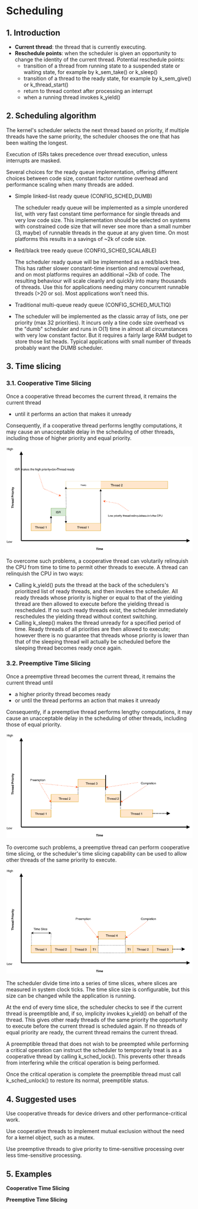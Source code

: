 # Scheduling

## 1. Introduction
- **Current thread**: the thread that is currently executing.
- **Reschedule points**: when the scheduler is given an opportunity to change the identity of the current thread. Potential reschedule points:
  - transition of a thread from running state to a suspended state or waiting state, for example by k_sem_take() or k_sleep()
  - transition of a thread to the ready state, for example by k_sem_give() or k_thread_start()
  - return to thread context after processing an interrupt
  - when a running thread invokes k_yield()

## 2. Scheduling algorithm
The kernel's scheduler selects the next thread based on priority, if multiple threads have the same priority, the scheduler chooses the one that has been waiting the longest.

Execution of ISRs takes precedence over thread execution, unless interrupts are masked.

Several choices for the ready queue implementation, offering different choices between code size, constant factor runtime overhead and performance scaling when many threads are added. 
- Simple linked-list ready queue (CONFIG_SCHED_DUMB)
  
  The scheduler ready queue will be implemented as a simple unordered list, with very fast constant time performance for single threads and very low code size. This implementation should be selected on systems with constrained code size that will never see more than a small number (3, maybe) of runnable threads in the queue at any given time. On most platforms this results in a savings of ~2k of code size.

- Red/black tree ready queue (CONFIG_SCHED_SCALABLE)
  
  The scheduler ready queue will be implemented as a red/black tree. This has rather slower constant-time insertion and removal overhead, and on most platforms requires an additional ~2kb of code. The resulting behaviour will scale cleanly and quickly into many thousands of threads. Use this for applications needing many concurrent runnable threads (>20 or so). Most applications won't need this.

- Traditional multi-queue ready queue (CONFIG_SCHED_MULTIQ)
- 
  The scheduler will be implemented as the classic array of lists, one per priority (max 32 priorities). It incurs only a tine code size overhead vs the "dumb" scheduler and runs in O(1) time in almost all circumstances with very low constant factor. But it requires a fairly large RAM budget to store those list heads. Typical applications with small number of threads probably want the DUMB scheduler. 

## 3. Time slicing
### 3.1. Cooperative Time Slicing
Once a cooperative thread becomes the current thread, it remains the current thread
- until it performs an action that makes it unready
  
Consequently, if a cooperative thread performs lengthy computations, it may cause an unacceptable delay in the scheduling of other threads, including those of higher priority and equal priority.

![cooperative_image](images/cooperative1.png)

To overcome such problems, a cooperative thread can volutarily relinquish the CPU from time to time to permit other threads to execute. A thread can relinquish the CPU in two ways:

- Calling k_yield() puts the thread at the back of the schedulers's prioritized list of ready threads, and then invokes the scheduler. All ready threads whose priority is higher or equal to that of the yielding thread are then allowed to execute before the yielding thread is rescheduled. If no such ready threads exist, the scheduler immediately reschedules the yielding thread without context switching. 
- Calling k_sleep() makes the thread unready for a specified period of time. Ready threads of all priorities are then allowed to execute; however there is no guarantee that threads whose priority is lower than that of the sleeping thread will actually be scheduled before the sleeping thread becomes ready once again. 

### 3.2. Preemptive Time Slicing
Once a preemptive thread becomes the current thread, it remains the current thread until
- a higher priority thread becomes ready
- or until the thread performs an action that makes it unready
  
Consequently, if a preemptive thread performs lengthy computations, it may cause an unacceptable delay in the scheduling of other threads, including those of equal priority.

![preemptive](images/preemptive.png)

To overcome such problems, a preemptive thread can perform cooperative time slicing, or the scheduler's time slicing capability can be used to allow other threads of the same priority to execute.

![timeslicing](images/timeslicing.png)

The scheduler divide time into a series of time slices, where slices are measured in system clock ticks. The time slice size is configurable, but this size can be changed while the application is running.

At the end of every time slice, the scheduler checks to see if the current thread is preemptible and, if so, implicity invokes k_yield() on behalf of the thread. This gives other ready threads of the same priority the opportunity to execute before the current thread is scheduled again. If no threads of equal priority are ready, the current thread remains the current thread.

A preemptible thread that does not wish to be preempted while performing a critical operation can instruct the scheduler to temporarily treat is as a cooperative thread by calling k_sched_lock(). This prevents other threads from interfering while the critical operation is being performed. 

Once the critical operation is complete the preemptible thread must call k_sched_unlock() to restore its normal, preemptible status.

## 4. Suggested uses

Use cooperative threads for device drivers and other performance-critical work.

Use cooperative threads to implement mutual exclusion without the need for a kernel object, such as a mutex.

Use preemptive threads to give priority to time-sensitive processing over less time-sensitive processing.

## 5. Examples

**Cooperative Time Slicing**

**Preemptive Time Slicing**
